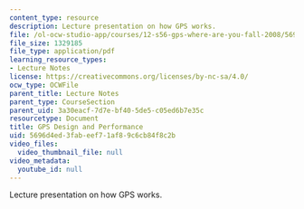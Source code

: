 ```yaml
---
content_type: resource
description: Lecture presentation on how GPS works.
file: /ol-ocw-studio-app/courses/12-s56-gps-where-are-you-fall-2008/5696d4ed3fabeef71af89c6cb84f8c2b_sem04.pdf
file_size: 1329185
file_type: application/pdf
learning_resource_types:
- Lecture Notes
license: https://creativecommons.org/licenses/by-nc-sa/4.0/
ocw_type: OCWFile
parent_title: Lecture Notes
parent_type: CourseSection
parent_uid: 3a30eacf-7d7e-bf40-5de5-c05ed6b7e35c
resourcetype: Document
title: GPS Design and Performance
uid: 5696d4ed-3fab-eef7-1af8-9c6cb84f8c2b
video_files:
  video_thumbnail_file: null
video_metadata:
  youtube_id: null
---
```

Lecture presentation on how GPS works.